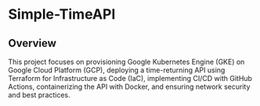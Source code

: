# Simple-TimeAPI
## Overview
This project focuses on provisioning Google Kubernetes Engine (GKE) on Google Cloud Platform (GCP), deploying a time-returning API using Terraform for Infrastructure as Code (IaC), implementing CI/CD with GitHub Actions, containerizing the API with Docker, and ensuring network security and best practices.
